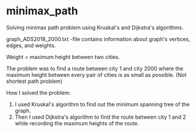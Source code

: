 # minimax_path
Solving minimax path problem using Kruskal's and Dijkstra's algorithms.

graph_ADS2018_2000.txt -file contains information about graph's vertices, edges, and weights.

Weight = maximum height between two cities.

The problem was to find a route between city 1 and city 2000 where the maximum height between every pair of cities is as small as possible. (Not shortest path problem)

How I solved the problem:
1. I used Kruskal's algorithm to find out the minimum spanning tree of the graph.
2. Then I used Dijkstra's algorithm to find the route between city 1 and 2 while recording the maximum heights of the route.
